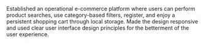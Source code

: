 Established an operational e-commerce platform where users can perform product searches, use category-based filters, register, and enjoy a persistent shopping cart through local storage. Made the design responsive and used clear user interface design principles for the betterment of the user experience.
